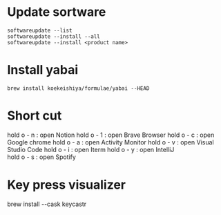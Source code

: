 # Update sortware

```
softwareupdate --list
softwareupdate --install --all
softwareupdate --install <product name>
```


# Install yabai
```
brew install koekeishiya/formulae/yabai --HEAD

```

# Short cut 
hold o - n : open Notion 
hold o - 1 : open Brave Browser 
hold o - c : open Google chrome 
hold o - a : open Activity Monitor
hold o - v : open Visual Studio Code
hold o - i : open Iterm 
hold o - y : open IntelliJ  
hold o - s : open Spotify  

# Key press visualizer
brew install --cask keycastr
